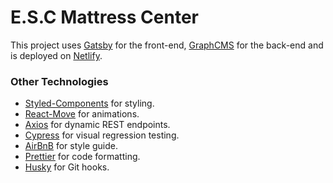 # E.S.C Mattress Center

This project uses [Gatsby](https://www.gatsbyjs.org/) for the front-end, [GraphCMS](https://graphcms.com/) for the back-end and is deployed on [Netlify](https://www.netlify.com/).

### Other Technologies

- [Styled-Components](https://www.styled-components.com/) for styling.
- [React-Move](https://react-move.js.org/#/) for animations.
- [Axios](https://github.com/axios/axios) for dynamic REST endpoints.
- [Cypress](https://www.cypress.io/) for visual regression testing.
- [AirBnB](https://github.com/airbnb/javascript) for style guide.
- [Prettier](https://prettier.io/) for code formatting.
- [Husky](https://github.com/typicode/husky) for Git hooks.
